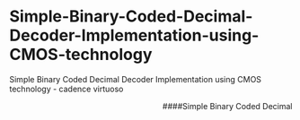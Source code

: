 # Simple-Binary-Coded-Decimal-Decoder-Implementation-using-CMOS-technology
Simple Binary Coded Decimal  Decoder Implementation using  CMOS technology - cadence virtuoso 

<div style="text-align: right"> ####Simple Binary Coded Decimal </div>
